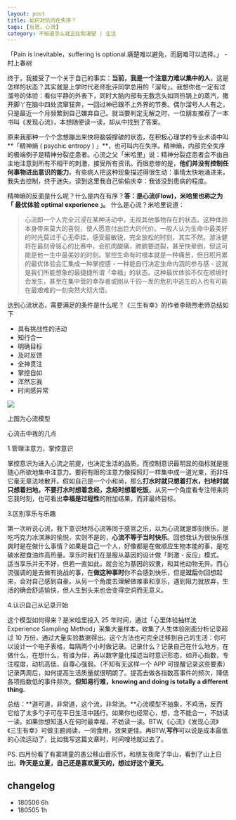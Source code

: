 ```yaml
---
layout: post
title: 如何对抗内在失序？
tags: [反思，心流]
category: 不知道怎么就正在和渴望 | 生活
---
```


「Pain is inevitable，suffering is optional.痛楚难以避免，而磨难可以选择。」 - 村上春树

终于，我接受了一个关于自己的事实：**当前，我是一个注意力难以集中的人**，这是怎样的状态？其实就是上学时代老师批评同学总用的「溜号」。我想你也一定有过溜号的体验：看似平静的外表下，同时大脑内部有无数念头如同热锅上的蒸汽，撒开脚丫在脑中四处流窜狂奔，一回过神已跟不上外界的节奏。偶尔溜号人人有之，只是最近一个月频繁到自己嫌弃自己。就当要判定无解之时，一位朋友推荐了一本书叫《发现心流》，本想随便读一读，却从中找到了答案。

原来我那种一个个念想蹦出来快将脑袋撑破的状态，在积极心理学的专业术语中叫**「精神熵 ( psychic entropy ) 」**，也可叫内在失序。精神熵，内部完全失序的极端例子是精神分裂症患者。心流之父「米哈里」说：精神分裂症患者会不由自主地注意到所有不相干的刺激，接受所有资讯。而很悲惨的是，**他们并没有控制任何事物进出意识的能力**。有些病人把这种现象描述得很生动：事情太快地涌进来，我失去控制，终于迷失。读到这里我自己偷偷庆幸：我该没到患病的程度。

精神熵的反面是什么呢？什么是内在有序？**答：是心流(Flow)，米哈里也称之为「 最优体验 optimal experience 」。** 什么是心流？米哈里说道：

> 心流即一个人完全沉浸在某种活动中，无视其他事物存在的状态。这种体验本身带来莫大的喜悦，使人愿意付出巨大的代价。一般人认为生命中最美好的时光莫过于心无牵挂，感受最敏锐，完全放松的时刻，其实不然。游泳健将在最刻骨铭心的比赛中，会肌肉酸痛，肺腑要迸裂，甚至快晕倒，但这可能是他一生中最美妙的时刻。掌控生命有时根本就是一种痛苦，但日积月累的最优体验会汇集成一种掌控感 - 一种能自行决定生命内涵的参与感 - 这就是我们所能想象的最捷捷所谓「幸福」的状态。这种最优体验不仅在顺境时会发生，甚至在集中营的幸存者或刚从千钧一发的危机中逃生的人也有可能在最艰难的一刻突然大彻大悟。

达到心流状态，需要满足的条件是什么呢？《三生有幸》的作者李晓煦老师总结如下

- 具有挑战性的活动
- 知行合一
- 明确目标
- 及时反馈
- 全神贯注
- 掌控自如
- 浑然忘我
- 时间感异常

![](http://oax0nr6r7.bkt.clouddn.com/2018-04-05-%E5%BF%83%E6%B5%81.jpg)

上图为心流模型

心流击中我的几点

1.管理注意力，掌控意识

掌控意识为进入心流之前提，也决定生活的品质。而控制意识最明显的指标就是能随心所欲地集中注意力。要将有限的注意力像探照灯一样集中成一道光束，而非任它毫无章法地散开。假如自己是一个小和尚，那么**打水时就只想着打水，扫地时就只想着扫地，不要打水时想着念经，念经时想着吃饭**。从另一个角度看专注带来的忘我时刻，也可看出**幸福是过程性**的附加结果，而非最终目标。

3.区别享乐与乐趣

第一次听说心流，我下意识地将心流等同于感官之乐，以为心流就是即刻快乐，是吃巧克力冰淇淋的愉悦，实则不是的，**心流不等于当时快乐**。回想我认为很快乐很爽时是在做什么事情？如果是自己一个人，好像都是在做顺应生物本能的事，是吃碳水甜食油炸高热量。享乐时我们在是服从基因的设计做「刺激 - 反应」模式。适当享乐并无不好，但若一直如此，就会沦为基因的奴隶，和其他动物无异。而心流强调的是去做有挑战的事，在**做这种事时**你不会感到快乐，但是**过后**你回想起来，会对自己感到自豪。从另一个角度去理解做难事和享乐，遇到阻力就放弃，生活的确会舒适愉快，但人生到头来也会变得空洞而无意义。

4.认识自己从记录开始

这个模型如何得来？是米哈里投入 25 年时间，通过「心里体验抽样法 Experience Sampling Method」采集大量样本，收集了人生体验剖面分析记录超过 10 万份，通过大量实验数据得出。这个方法也可完全迁移到自己的生活：你可以设计一个电子表格，每隔两个小时做记录。记录什么？记录自己在什么地方，在做什么，在想什么，有谁为伴，再以数字量化描述当时意识形态，如开心指数，专注程度，动机高低，自尊心强弱。（不知有无这样一个 APP 可提醒记录这些要素）记录两周后，如何提高生活质量就很明朗了。提高去做各指数高事件的频次，降低各项指数低的事件频次。**但知易行难，knowing and doing is totally a different thing.**

总结：**道可道，非常道，这个流，非常流。**心流模型不抽象，不鸡汤，反而它给了太多勺子可在平日生活中践行。如果你也经常心，想，念不能合一，不妨读一读。如果你想知道人在何时最幸福，不妨读一读。BTW,《心流》《发现心流》《三生有幸》可做主题阅读，一同食用，效果更佳。再BTW,**写作**可以说是成本最低的心流运动了，比如我写这篇文章时，时间嗖地就过去了。


PS. 四月份看了有窦靖童的愚公移山音乐节，和朋友夜爬了华山，看到了山上日出。**昨天是立夏，自己还是喜欢夏天的，想过好这个夏天。**


## changelog
- 180506 6h
- 180505 1h



